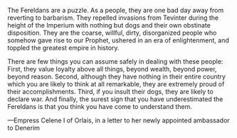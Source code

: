 The Fereldans are a puzzle. As a people, they are one bad day away from reverting to barbarism. They repelled invasions from Tevinter during the height of the Imperium with nothing but dogs and their own obstinate disposition. They are the coarse, willful, dirty, disorganized people who somehow gave rise to our Prophet, ushered in an era of enlightenment, and toppled the greatest empire in history.

There are few things you can assume safely in dealing with these people: First, they value loyalty above all things, beyond wealth, beyond power, beyond reason. Second, although they have nothing in their entire country which you are likely to think at all remarkable, they are extremely proud of their accomplishments. Third, if you insult their dogs, they are likely to declare war. And finally, the surest sign that you have underestimated the Fereldans is that you think you have come to understand them.

—Empress Celene I of Orlais, in a letter to her newly appointed ambassador to Denerim
